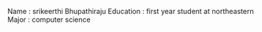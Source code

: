 Name : srikeerthi Bhupathiraju 
Education : first year student at northeastern 
Major : computer science

